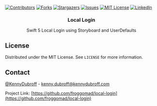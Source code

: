 <!--
*** Thanks for checking out this README Template. If you have a suggestion that would
*** make this better, please fork the repo and create a pull request or simply open
*** an issue with the tag "enhancement".
*** Thanks again! Now go create something AMAZING! :D
***
***
***
*** To avoid retyping too much info. Do a search and replace for the following:
*** repo_name, /repo/ (with /repo-name/)
-->





<!-- PROJECT SHIELDS -->
<!--
*** I'm using markdown "reference style" links for readability.
*** Reference links are enclosed in brackets [ ] instead of parentheses ( ).
*** See the bottom of this document for the declaration of the reference variables
*** for contributors-url, forks-url, etc. This is an optional, concise syntax you may use.
*** https://www.markdownguide.org/basic-syntax/#reference-style-links
-->
[![Contributors][contributors-shield]][contributors-url]
[![Forks][forks-shield]][forks-url]
[![Stargazers][stars-shield]][stars-url]
[![Issues][issues-shield]][issues-url]
[![MIT License][license-shield]][license-url]
[![LinkedIn][linkedin-shield]][linkedin-url]


  <h3 align="center">Local Login</h3>

  <p align="center">
    Swift 5 Local Login using Storyboard and UserDefaults
  </p>

<!-- LICENSE -->
## License

Distributed under the MIT License. See `LICENSE` for more information.



<!-- CONTACT -->
## Contact

[@KennyDubroff](https://twitter.com/KennyDubroff) - kenny.dubroff@kennydubroff.com

Project Link: [https://github.com/froggomad/local-login](https://github.com/froggomad/local-login)


<!-- MARKDOWN LINKS & IMAGES -->
<!-- https://www.markdownguide.org/basic-syntax/#reference-style-links -->
[contributors-shield]: https://img.shields.io/github/contributors/froggomad/repo.svg?style=flat-square
[contributors-url]: https://github.com/froggomad/local-login/graphs/contributors
[forks-shield]: https://img.shields.io/github/forks/froggomad/repo.svg?style=flat-square
[forks-url]: https://github.com/froggomad/local-login/network/members
[stars-shield]: https://img.shields.io/github/stars/froggomad/repo.svg?style=flat-square
[stars-url]: https://github.com/froggomad/local-login/stargazers
[issues-shield]: https://img.shields.io/github/issues/froggomad/repo.svg?style=flat-square
[issues-url]: https://github.com/froggomad/local-login/issues
[license-shield]: https://img.shields.io/github/license/froggomad/repo.svg?style=flat-square
[license-url]: https://github.com/froggomad/local-login/blob/master/LICENSE.txt
[linkedin-shield]: https://img.shields.io/badge/-LinkedIn-black.svg?style=flat-square&logo=linkedin&colorB=555
[linkedin-url]: https://linkedin.com/in/froggomad
[product-screenshot]: images/screenshot.png
